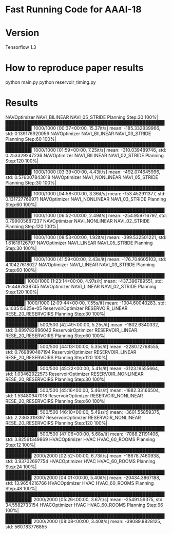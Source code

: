 Fast Running Code for AAAI-18
===

# Version
Tensorflow 1.3

# How to reproduce paper results
python main.py
python reservoir_timing.py

# Results
NAVOptimizer NAVI_BILINEAR NAVI_05_STRIDE Planning Step:30
100%|██████████████████████████████████████████████████████████| 1000/1000 [00:37<00:00, 15.37it/s]
mean: -185.332839966, std: 0.139176920056
NAVOptimizer NAVI_BILINEAR NAVI_03_STRIDE Planning Step:60
100%|██████████████████████████████████████████████████████████| 1000/1000 [01:59<00:00,  7.25it/s]
mean: -310.039489746, std: 0.253329247236
NAVOptimizer NAVI_BILINEAR NAVI_02_STRIDE Planning Step:120
100%|██████████████████████████████████████████████████████████| 1000/1000 [03:39<00:00,  4.43it/s]
mean: -492.074645996, std: 0.576007843018
NAVOptimizer NAVI_NONLINEAR NAVI_05_STRIDE Planning Step:30
100%|██████████████████████████████████████████████████████████| 1000/1000 [04:58<00:00,  3.36it/s]
mean: -153.452911377, std: 0.131727769971
NAVOptimizer NAVI_NONLINEAR NAVI_03_STRIDE Planning Step:60
100%|██████████████████████████████████████████████████████████| 1000/1000 [06:52<00:00,  2.49it/s]
mean: -254.959716797, std: 0.799005687237
NAVOptimizer NAVI_NONLINEAR NAVI_02_STRIDE Planning Step:120
100%|██████████████████████████████████████████████████████████| 1000/1000 [08:53<00:00,  1.92it/s]
mean: -399.532501221, std: 1.61619126797
NAVOptimizer NAVI_LINEAR NAVI_05_STRIDE Planning Step:30
100%|██████████████████████████████████████████████████████████| 1000/1000 [41:59<00:00,  2.43s/it]
mean: -176.704605103, std: 4.10427618027
NAVOptimizer NAVI_LINEAR NAVI_03_STRIDE Planning Step:60
100%|████████████████████████████████████████████████████████| 1000/1000 [1:23:14<00:00,  4.97s/it]
mean: -437.396789551, std: 79.4487838745
NAVOptimizer NAVI_LINEAR NAVI_02_STRIDE Planning Step:120
100%|████████████████████████████████████████████████████████| 1000/1000 [2:09:44<00:00,  7.55s/it]
mean: -1004.60040283, std: 6.103515625e-05
ReservoirOptimizer RESERVOIR_LINEAR RESE_20_RESERVOIRS Planning Step:30
100%|████████████████████████████████████████████████████████████| 500/500 [42:49<00:00,  5.25s/it]
mean: -1802.6340332, std: 0.899782896042
ReservoirOptimizer RESERVOIR_LINEAR RESE_20_RESERVOIRS Planning Step:60
100%|████████████████████████████████████████████████████████████| 500/500 [44:13<00:00,  5.35s/it]
mean: -2280.12768555, std: 0.769890487194
ReservoirOptimizer RESERVOIR_LINEAR RESE_20_RESERVOIRS Planning Step:120
100%|████████████████████████████████████████████████████████████| 500/500 [45:22<00:00,  5.41s/it]
mean: -3123.19555664, std: 1.03462922573
ReservoirOptimizer RESERVOIR_NONLINEAR RESE_20_RESERVOIRS Planning Step:30
100%|████████████████████████████████████████████████████████████| 500/500 [45:16<00:00,  5.46s/it]
mean: -1882.33166504, std: 1.53480947018
ReservoirOptimizer RESERVOIR_NONLINEAR RESE_20_RESERVOIRS Planning Step:60
100%|████████████████████████████████████████████████████████████| 500/500 [46:10<00:00,  5.49s/it]
mean: -3601.55859375, std: 2.2363319397
ReservoirOptimizer RESERVOIR_NONLINEAR RESE_20_RESERVOIRS Planning Step:120
100%|████████████████████████████████████████████████████████████| 500/500 [47:06<00:00,  5.68s/it]
mean: -7088.21191406, std: 3.82561349869
HVACOptimizer HVAC HVAC_60_ROOMS Planning Step:12
100%|██████████████████████████████████████████████████████████| 2000/2000 [02:52<00:00,  6.73it/s]
mean: -18678.7460938, std: 3.93702697754
HVACOptimizer HVAC HVAC_60_ROOMS Planning Step:24
100%|██████████████████████████████████████████████████████████| 2000/2000 [04:01<00:00,  5.40it/s]
mean: -20434.3867188, std: 13.9654216766
HVACOptimizer HVAC HVAC_60_ROOMS Planning Step:48
100%|██████████████████████████████████████████████████████████| 2000/2000 [05:26<00:00,  3.67it/s]
mean: -25491.59375, std: 34.5582733154
HVACOptimizer HVAC HVAC_60_ROOMS Planning Step:96
100%|██████████████████████████████████████████████████████████| 2000/2000 [08:08<00:00,  3.40it/s]
mean: -39089.8828125, std: 560.183776855
